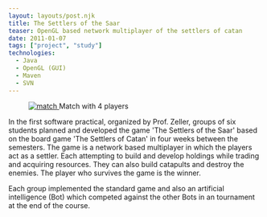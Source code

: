 ```yaml
---
layout: layouts/post.njk
title: The Settlers of the Saar
teaser: OpenGL based network multiplayer of the settlers of catan 
date: 2011-01-07
tags: ["project", "study"]
technologies:
  - Java
  - OpenGL (GUI)
  - Maven
  - SVN
---
```


<figure>
      <a href="{{'/assets/projects/siedler-saar/match.jpg' | url}}" target="_blank" rel="noopener" >
          <img src="{{'/assets/projects/siedler-saar/match.jpg' | url}}" alt="match" />
      </a>
      <figcaption">Match with 4 players</figcaption>
</figure>

In the first software practical, organized by Prof. Zeller,  groups of six students planned and developed the game 'The Settlers of the Saar' based on the board game 'The Settlers of Catan' in four weeks between the semesters. The game is a network based multiplayer in which the players act as a settler. Each attempting to build and develop holdings while trading and acquiring resources. They can also build catapults and destroy the enemies. The player who survives the game is the winner.

Each group implemented the standard game and also an artificial intelligence (Bot) which competed against the other Bots in an tournament at the end of the course.